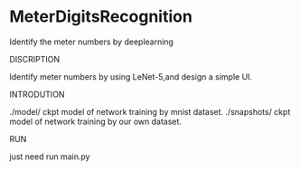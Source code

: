 # MeterDigitsRecognition
Identify the meter numbers by deeplearning

DISCRIPTION

Identify meter numbers by using LeNet-5,and design a simple UI.

INTRODUTION

./model/ ckpt model of network training by mnist dataset.
./snapshots/ ckpt model of network training by our own dataset.

RUN

just need run main.py

